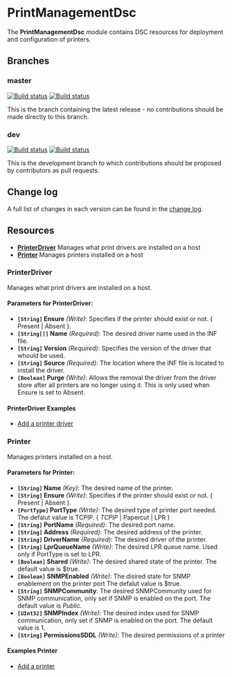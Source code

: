 # PrintManagementDsc

The **PrintManagementDsc** module contains DSC resources for deployment and configuration of printers.

## Branches

### master

[![Build status](https://ci.appveyor.com/api/projects/status/k8mfwp3easg4n5au/branch/master?svg=true)](https://ci.appveyor.com/project/limiteddenial/cprintermanagement/branch/master)
[![Build status](https://codecov.io/gh/limiteddenial/cPrinterManagement/branch/master/graph/badge.svg)](https://codecov.io/gh/limiteddenial/cPrinterManagement/branch/master/graph/badge.svg)

This is the branch containing the latest release - no contributions should be made directly to this branch.

### dev

[![Build status](https://ci.appveyor.com/api/projects/status/k8mfwp3easg4n5au/branch/dev?svg=true)](https://ci.appveyor.com/project/limiteddenial/cprintermanagement/branch/dev)
[![Build status](https://codecov.io/gh/limiteddenial/cPrinterManagement/branch/dev/graph/badge.svg)](https://codecov.io/gh/limiteddenial/cPrinterManagement/branch/dev/graph/badge.svg)

This is the development branch to which contributions should be proposed by contributors as pull requests.

## Change log

A full list of changes in each version can be found in the [change log](CHANGELOG.md).

## Resources

* [**PrinterDriver**](#printdriver) Manages what print drivers are installed on a host
* [**Printer**](#printer) Manages printers installed on a host

### PrinterDriver

Manages what print drivers are installed on a host.

#### Parameters for PrinterDriver:

* **`[String]` Ensure** _(Write)_: Specifies if the printer should exist or not.  { Present | Absent }.
* **`[String[]]` Name** _(Required)_: The desired driver name used in the INF file.
* **`[String]` Version** _(Required)_: Specifies the version of the driver that whould be used.
* **`[String]` Source** _(Required)_: The location where the INF file is located to install the driver.
* **`[Boolean]` Purge** _(Write)_: Allows the removal the driver from the driver store after all printers are no longer using it. This is only used when Ensure is set to Absent.

#### PrinterDriver Examples

* [Add a printer driver](Modules/PrintManagementDsc/Examples/PrinterDriver.ps1)


### Printer

Manages printers installed on a host.

#### Parameters for Printer:

* **`[String]` Name** _(Key)_: The desired name of the printer.
* **`[String]` Ensure** _(Write)_: Specifies if the printer should exist or not.  { Present | Absent }.
* **`[PortType]` PortType** _(Write)_: The desired type of printer port needed.
    The defalut value is TCPIP. { *TCPIP* | Papercut | LPR }
* **`[String]` PortName** _(Required)_: The desired port name.
* **`[String]` Address** _(Required)_: The desired address of the printer.
* **`[String]` DriverName** _(Required)_: The desired driver of the printer.
* **`[String]` LprQueueName** _(Write)_: The desired LPR queue name. Used only if PortType is set to LPR.
* **`[Boolean]` Shared** _(Write)_: The desired shared state of the printer.
    The default value is $true.
* **`[Boolean]` SNMPEnabled** _(Write)_: The disired state for SNMP enablement on the printer port
    The defalut value is $true.
* **`[String]` SNMPCommunity**: The desired SNMPCommunity used for SNMP communication, only set if SNMP is enabled on the port.
    The default value is _Public_.
* **`[UInt32]` SNMPIndex** _(Write)_: The desired index used for SNMP communication, only set if SNMP is enabled on the port.
    The default value is 1.
* **`[String]` PermissionsSDDL** _(Write)_: The desired permissions of a printer

#### Examples Printer

* [Add a printer](Modules/PrintManagementDsc/Examples/Printer.ps1)
